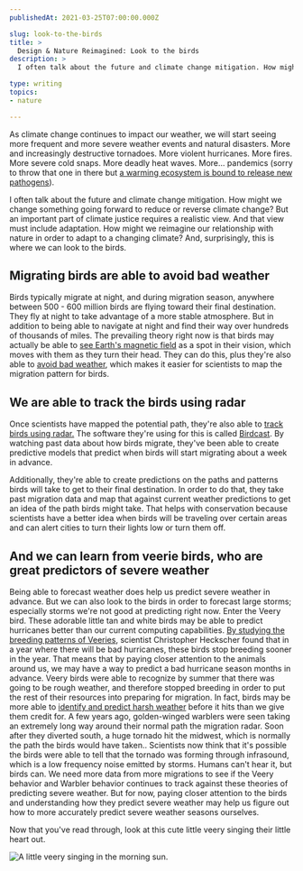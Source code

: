 ```yaml
---
publishedAt: 2021-03-25T07:00:00.000Z

slug: look-to-the-birds
title: >
  Design & Nature Reimagined: Look to the birds
description: >
  I often talk about the future and climate change mitigation. How might we change something going forward to reduce or reverse climate change? But an important part of climate justice requires a realistic view. And that view must include adaptation. How might we reimagine our relationship with nature in order to adapt to a changing climate? 

type: writing
topics:
- nature

---
```


As climate change continues to impact our weather, we will start seeing more frequent and more severe weather events and natural disasters. More and increasingly destructive tornadoes. More violent hurricanes. More fires. More severe cold snaps. More deadly heat waves. More... pandemics (sorry to throw that one in there but [a warming ecosystem is bound to release new pathogens](https://www.rollingstone.com/culture/culture-features/climate-change-risks-infectious-diseases-covid-19-ebola-dengue-1098923/)).

I often talk about the future and climate change mitigation. How might we change something going forward to reduce or reverse climate change? But an important part of climate justice requires a realistic view. And that view must include adaptation. How might we reimagine our relationship with nature in order to adapt to a changing climate? And, surprisingly, this is where we can look to the birds.

## Migrating birds are able to avoid bad weather

Birds typically migrate at night, and during migration season, anywhere between 500 - 600 million birds are flying toward their final destination. They fly at night to take advantage of a more stable atmosphere. But in addition to being able to navigate at night and find their way over hundreds of thousands of miles. The prevailing theory right now is that birds may actually be able to [see Earth's magnetic field](https://www.nationalgeographic.com/animals/article/birds-can-see-earths-magnetic-field) as a spot in their vision, which moves with them as they turn their head. They can do this, plus they're also able to [avoid bad weather](https://www.npr.org/2018/09/13/647464963/migrating-birds-avoid-bad-weather-which-makes-their-paths-predictable), which makes it easier for scientists to map the migration pattern for birds.

## We are able to track the birds using radar

Once scientists have mapped the potential path, they're also able to [track birds using radar.](https://www.forbes.com/sites/grrlscientist/2018/09/14/radar-weather-maps-can-forecast-bird-migrations-and-aid-conservation/?sh=6ca750b127be) The software they're using for this is called [Birdcast](https://birdcast.info/). By watching past data about how birds migrate, they've been able to create predictive models that predict when birds will start migrating about a week in advance.

Additionally, they're able to create predictions on the paths and patterns birds will take to get to their final destination. In order to do that, they take past migration data and map that against current weather predictions to get an idea of the path birds might take. That helps with conservation because scientists have a better idea when birds will be traveling over certain areas and can alert cities to turn their lights low or turn them off.

## And we can learn from veerie birds, who are great predictors of severe weather

Being able to forecast weather does help us predict severe weather in advance. But we can also look to the birds in order to forecast large storms; especially storms we're not good at predicting right now. Enter the Veery bird. These adorable little tan and white birds may be able to predict hurricanes better than our current computing capabilities. [By studying the breeding patterns of Veeries](https://www.audubon.org/news/are-these-birds-better-computers-predicting-hurricane-seasons), scientist Christopher Heckscher found that in a year where there will be bad hurricanes, these birds stop breeding sooner in the year. That means that by paying closer attention to the animals around us, we may have a way to predict a bad hurricane season months in advance. Veery birds were able to recognize by summer that there was going to be rough weather, and therefore stopped breeding in order to put the rest of their resources into preparing for migration. In fact, birds may be more able to [identify and predict harsh weather](https://www.nationalgeographic.com/animals/article/141218-birds-weather-tornadoes-science-animals-environment?loggedin=true) before it hits than we give them credit for. A few years ago, golden-winged warblers were seen taking an extremely long way around their normal path the migration radar. Soon after they diverted south, a huge tornado hit the midwest, which is normally the path the birds would have taken.. Scientists now think that it's possible the birds were able to tell that the tornado was forming through infrasound, which is a low frequency noise emitted by storms. Humans can't hear it, but birds can. We need more data from more migrations to see if the Veery behavior and Warbler behavior continues to track against these theories of predicting severe weather. But for now, paying closer attention to the birds and understanding how they predict severe weather may help us figure out how to more accurately predict severe weather seasons ourselves.



Now that you've read through, look at this cute little veery singing their little heart out.

![A little veery singing in the morning sun.](https://cdn.sanity.io/images/xq50spjj/production/3306d4d12ae39844491983fd6ddef6230bda49fa-592x554.png)